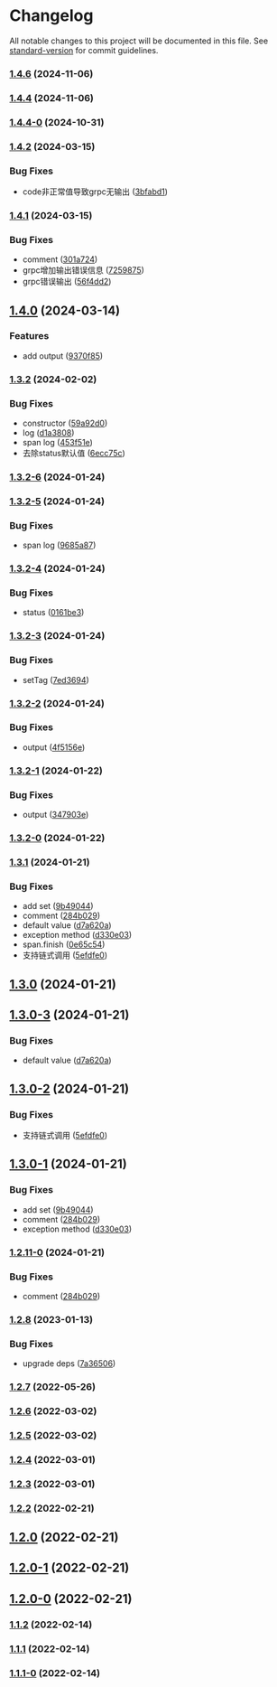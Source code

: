 # Changelog

All notable changes to this project will be documented in this file. See [standard-version](https://github.com/conventional-changelog/standard-version) for commit guidelines.

### [1.4.6](https://github.com/koatty/koatty_exception/compare/v1.4.4...v1.4.6) (2024-11-06)

### [1.4.4](https://github.com/koatty/koatty_exception/compare/v1.4.4-0...v1.4.4) (2024-11-06)

### [1.4.4-0](https://github.com/koatty/koatty_exception/compare/v1.4.2...v1.4.4-0) (2024-10-31)

### [1.4.2](https://github.com/koatty/koatty_exception/compare/v1.4.1...v1.4.2) (2024-03-15)


### Bug Fixes

* code非正常值导致grpc无输出 ([3bfabd1](https://github.com/koatty/koatty_exception/commit/3bfabd1a60dc6454b3dd7c3b05bc87d86806e81c))

### [1.4.1](https://github.com/koatty/koatty_exception/compare/v1.4.0...v1.4.1) (2024-03-15)


### Bug Fixes

* comment ([301a724](https://github.com/koatty/koatty_exception/commit/301a724b9ec7aeab07c1085a8e27a5d565bb0768))
* grpc增加输出错误信息 ([7259875](https://github.com/koatty/koatty_exception/commit/7259875979360982fd06f59a37f5ba5e9964a581))
* grpc错误输出 ([56f4dd2](https://github.com/koatty/koatty_exception/commit/56f4dd2a4f5ad13c37d5169c295d4f2b5895499e))

## [1.4.0](https://github.com/koatty/koatty_exception/compare/v1.3.2...v1.4.0) (2024-03-14)


### Features

* add output ([9370f85](https://github.com/koatty/koatty_exception/commit/9370f85a14b3021371503b29fa900e99082d8f23))

### [1.3.2](https://github.com/koatty/koatty_exception/compare/v1.3.2-6...v1.3.2) (2024-02-02)


### Bug Fixes

* constructor ([59a92d0](https://github.com/koatty/koatty_exception/commit/59a92d0c8a429554e97859bdd5cadf6f72d346a4))
* log ([d1a3808](https://github.com/koatty/koatty_exception/commit/d1a38080744f3d0d352a683f4f8ad69175ed7f62))
* span log ([453f51e](https://github.com/koatty/koatty_exception/commit/453f51e343e06bf165c5b5beb3e3bb2cc8155894))
* 去除status默认值 ([6ecc75c](https://github.com/koatty/koatty_exception/commit/6ecc75c907cf65053c0f1ce93071a3785968d144))

### [1.3.2-6](https://github.com/koatty/koatty_exception/compare/v1.3.2-5...v1.3.2-6) (2024-01-24)

### [1.3.2-5](https://github.com/koatty/koatty_exception/compare/v1.3.2-4...v1.3.2-5) (2024-01-24)


### Bug Fixes

* span log ([9685a87](https://github.com/koatty/koatty_exception/commit/9685a87aad9343ae353a7d6034a03efad00385bd))

### [1.3.2-4](https://github.com/koatty/koatty_exception/compare/v1.3.2-3...v1.3.2-4) (2024-01-24)


### Bug Fixes

* status ([0161be3](https://github.com/koatty/koatty_exception/commit/0161be3e49cfea07d24b3340bfb7757d9aa57657))

### [1.3.2-3](https://github.com/koatty/koatty_exception/compare/v1.3.2-2...v1.3.2-3) (2024-01-24)


### Bug Fixes

* setTag ([7ed3694](https://github.com/koatty/koatty_exception/commit/7ed3694af89b11315f34bab88ed9a56f2967a6c4))

### [1.3.2-2](https://github.com/koatty/koatty_exception/compare/v1.3.2-1...v1.3.2-2) (2024-01-24)


### Bug Fixes

* output ([4f5156e](https://github.com/koatty/koatty_exception/commit/4f5156e6ebbcebf9700d3f9bb41cc9d78acc9450))

### [1.3.2-1](https://github.com/koatty/koatty_exception/compare/v1.3.2-0...v1.3.2-1) (2024-01-22)


### Bug Fixes

* output ([347903e](https://github.com/koatty/koatty_exception/commit/347903ea95e2c87e99c29a05ad0b792a9b902ba8))

### [1.3.2-0](https://github.com/koatty/koatty_exception/compare/v1.3.1...v1.3.2-0) (2024-01-22)

### [1.3.1](https://github.com/koatty/koatty_exception/compare/v1.2.8...v1.3.1) (2024-01-21)


### Bug Fixes

* add set ([9b49044](https://github.com/koatty/koatty_exception/commit/9b4904409b0c2a8c90ff3662b5bfa83ad4b3b403))
* comment ([284b029](https://github.com/koatty/koatty_exception/commit/284b029409807205964244c3a30b54969bb348a0))
* default value ([d7a620a](https://github.com/koatty/koatty_exception/commit/d7a620a65d3ff301c2097c1630a40877d30eaa5e))
* exception method ([d330e03](https://github.com/koatty/koatty_exception/commit/d330e0373b95087ce0fbcb0ad609e83c79754a7e))
* span.finish ([0e65c54](https://github.com/koatty/koatty_exception/commit/0e65c54820ca1c37f468b830f03698026e75c540))
* 支持链式调用 ([5efdfe0](https://github.com/koatty/koatty_exception/commit/5efdfe07d16d9474f100f3b9465a342ee7a69abc))

## [1.3.0](https://github.com/koatty/koatty_exception/compare/v1.3.0-3...v1.3.0) (2024-01-21)

## [1.3.0-3](https://github.com/koatty/koatty_exception/compare/v1.3.0-2...v1.3.0-3) (2024-01-21)


### Bug Fixes

* default value ([d7a620a](https://github.com/koatty/koatty_exception/commit/d7a620a65d3ff301c2097c1630a40877d30eaa5e))

## [1.3.0-2](https://github.com/koatty/koatty_exception/compare/v1.3.0-1...v1.3.0-2) (2024-01-21)


### Bug Fixes

* 支持链式调用 ([5efdfe0](https://github.com/koatty/koatty_exception/commit/5efdfe07d16d9474f100f3b9465a342ee7a69abc))

## [1.3.0-1](https://github.com/koatty/koatty_exception/compare/v1.2.8...v1.3.0-1) (2024-01-21)


### Bug Fixes

* add set ([9b49044](https://github.com/koatty/koatty_exception/commit/9b4904409b0c2a8c90ff3662b5bfa83ad4b3b403))
* comment ([284b029](https://github.com/koatty/koatty_exception/commit/284b029409807205964244c3a30b54969bb348a0))
* exception method ([d330e03](https://github.com/koatty/koatty_exception/commit/d330e0373b95087ce0fbcb0ad609e83c79754a7e))

### [1.2.11-0](https://github.com/koatty/koatty_exception/compare/v1.2.8...v1.2.11-0) (2024-01-21)


### Bug Fixes

* comment ([284b029](https://github.com/koatty/koatty_exception/commit/284b029409807205964244c3a30b54969bb348a0))

### [1.2.8](https://github.com/koatty/koatty_exception/compare/v1.2.7...v1.2.8) (2023-01-13)


### Bug Fixes

* upgrade deps ([7a36506](https://github.com/koatty/koatty_exception/commit/7a365063117f4a7adc42c5f8d54c99caf8e14725))

### [1.2.7](https://github.com/koatty/koatty_exception/compare/v1.2.6...v1.2.7) (2022-05-26)

### [1.2.6](https://github.com/koatty/koatty_exception/compare/v1.2.5...v1.2.6) (2022-03-02)

### [1.2.5](https://github.com/koatty/koatty_exception/compare/v1.2.4...v1.2.5) (2022-03-02)

### [1.2.4](https://github.com/koatty/koatty_exception/compare/v1.2.3...v1.2.4) (2022-03-01)

### [1.2.3](https://github.com/koatty/koatty_exception/compare/v1.2.2...v1.2.3) (2022-03-01)

### [1.2.2](https://github.com/koatty/koatty_exception/compare/v1.2.0...v1.2.2) (2022-02-21)

## [1.2.0](https://github.com/koatty/koatty_exception/compare/v1.2.0-1...v1.2.0) (2022-02-21)

## [1.2.0-1](https://github.com/koatty/koatty_exception/compare/v1.2.0-0...v1.2.0-1) (2022-02-21)

## [1.2.0-0](https://github.com/koatty/koatty_exception/compare/v1.1.2...v1.2.0-0) (2022-02-21)

### [1.1.2](https://github.com/koatty/koatty_exception/compare/v1.1.1...v1.1.2) (2022-02-14)

### [1.1.1](https://github.com/koatty/koatty_exception/compare/v1.1.1-0...v1.1.1) (2022-02-14)

### [1.1.1-0](https://github.com/koatty/koatty_exception/compare/v1.0.6...v1.1.1-0) (2022-02-14)
